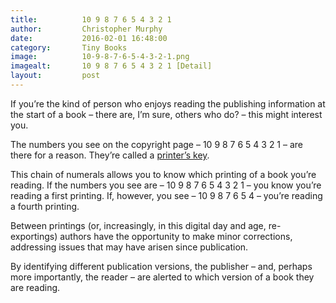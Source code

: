 ```yaml
---
title:			10 9 8 7 6 5 4 3 2 1
author:			Christopher Murphy
date:			2016-02-01 16:48:00
category: 		Tiny Books
image:			10-9-8-7-6-5-4-3-2-1.png
imagealt:		10 9 8 7 6 5 4 3 2 1 [Detail]
layout:			post
---
```



If you’re the kind of person who enjoys reading the publishing information at the start of a book – there are, I’m sure, others who do? – this might interest you.

The numbers you see on the copyright page – 10 9 8 7 6 5 4 3 2 1 – are there for a reason. They’re called a [printer’s key][01].

This chain of numerals allows you to know which printing of a book you’re reading. If the numbers you see are – 10 9 8 7 6 5 4 3 2 1 – you know you’re reading a first printing. If, however, you see – 10 9 8 7 6 5 4 – you’re reading a fourth printing.

Between printings (or, increasingly, in this digital day and age, re-exportings) authors have the opportunity to make minor corrections, addressing issues that may have arisen since publication.

By identifying different publication versions, the publisher – and, perhaps more importantly, the reader – are alerted to which version of a book they are reading.


[01]: https://en.wikipedia.org/wiki/Printer%27s_key "Printer’s Key"